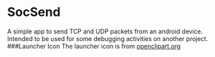 SocSend
=======
A simple app to send TCP and UDP packets from an android device.  
Intended to be used for some debugging activities on another project.  
###Launcher Icon
The launcher icon is from [openclipart.org](http://openclipart.org/detail/77347/globe-blue-by-shokunin)

